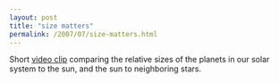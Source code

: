 ```yaml
---
layout: post
title: "size matters"
permalink: /2007/07/size-matters.html
---
```


<p>Short <a href="http://www.youtube.com/watch?v=DU2i9diMfxU">video clip</a> comparing the relative sizes of the planets in our solar system to the sun, and the sun to neighboring stars.</p>


